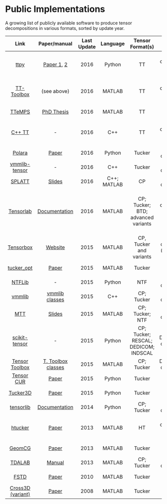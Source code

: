 # Public Implementations

A growing list of publicly available software to produce tensor decompositions in various formats, sorted by update year.

| Link |  Paper/manual | Last Update | Language | Tensor Format(s) | Type
|:--:|:--:|:--:|:--:|:--:|:--:|
| [ttpy](https://github.com/oseledets/ttpy) | [Paper 1](http://spring.inm.ras.ru/osel/wp-content/plugins/wp-publications-archive/openfile.php?action=open&file=28), [2](http://www.mat.uniroma2.it/~tvmsscho/papers/Tyrtyshnikov5.pdf) | 2016 | Python | TT | Dense compression; adaptive sampling
| [TT-Toolbox](https://github.com/oseledets/TT-Toolbox) | (see above) | 2016 | MATLAB | TT | Dense compression; adaptive sampling
| [TTeMPS](http://anchp.epfl.ch/TTeMPS) | [PhD Thesis](https://infoscience.epfl.ch/record/217938) | 2016 | MATLAB | TT | Tensor completion
| [C++ TT](https://bitbucket.org/dzheltkov/c-tt-library) | - | 2016 | C++ | TT | Dense compression; adaptive sampling
| [Polara](https://github.com/Evfro/polara) | [Paper](https://arxiv.org/abs/1607.04228) | 2016 | Python | Tucker | Sparse compression
| [vmmlib-tensor](https://github.com/rballester/vmmlib-tensor) | - | 2016 | C++ | Tucker | Dense compression
| [SPLATT](http://shaden.io/splatt.html) | [Slides](http://www.shaden.io/pdf/2015-Smith-SPLATT-slides.pdf) | 2016 | C++; MATLAB | CP | Sparse compression
| [Tensorlab](http://www.tensorlab.net/) | [Documentation](http://www.tensorlab.net/doc/) | 2016 | MATLAB | CP; Tucker; BTD; advanced variants | Dense and sparse compression; tensor completion; adaptive sampling
| [Tensorbox](http://www.bsp.brain.riken.jp/~phan/index.html#tensorbox) | [Website](http://www.bsp.brain.riken.jp/~phan/) | 2015 | MATLAB | CP, Tucker and variants | Dense compression (with various constraints)
| [tucker_opt](http://www.lair.irb.hr/ikopriva/Data/PhD_Students/mfilipovic/tucker_low_rank_completion_codes.zip) | [Paper](http://www.lair.irb.hr/ikopriva/Data/PhD_Students/mfilipovic/tc_paper.pdf) | 2015 | MATLAB | Tucker | Tensor completion
| [NTFLib](https://github.com/stitchfix/NTFLib) | - | 2015 | Python | NTF | Sparse compression
| [vmmlib](https://github.com/VMML/vmmlib) | [vmmlib classes](https://files.ifi.uzh.ch/vmml/ta_tutorial/vmmlib_ta_classes.pdf) | 2015 | C++ | CP; Tucker | Dense compression
| [MTT](https://github.com/andrewssobral/mtt) | [Slides](http://www.slideshare.net/andrewssobral/matrix-and-tensor-tools-for-computer-vision) | 2015 | MATLAB | CP; Tucker; NTF | Dense compression
| [scikit-tensor](https://github.com/mnick/scikit-tensor) | - | 2015 | Python | CP; Tucker; RESCAL; DEDICOM; INDSCAL | Dense/sparse compression
| [Tensor Toolbox](http://www.sandia.gov/~tgkolda/TensorToolbox/index-2.6.html) | [T. Toolbox classes](http://dl.acm.org/citation.cfm?doid=1186785.1186794) | 2015 | MATLAB | CP; Tucker | Dense/sparse compression
| [Tensor CUR](https://github.com/arvindks/tensorcur) | [Paper](http://arxiv.org/pdf/1511.05208v3) | 2015 | Python | Tucker | Adaptive sampling
| [Tucker3D](https://github.com/rakhuba/tucker3d) | [Paper](http://arxiv.org/pdf/1402.5649.pdf) | 2015 | Python | Tucker | Adaptive sampling
| [tensorlib](https://github.com/tensorlib/tensorlib) | [Documentation](http://tensorlib.github.io/) | 2014 | Python | CP; Tucker | Dense compression
| [htucker](http://anchp.epfl.ch/htucker) | [Paper](http://sma.epfl.ch/~anchpcommon/publications/htucker.pdf) | 2013 | MATLAB | HT | Dense compression; adaptive samping
| [GeomCG](http://anchp.epfl.ch/geomCG) | [Paper](http://sma.epfl.ch/~anchpcommon/publications/tensorcompletion.pdf) | 2013 | MATLAB | Tucker | Tensor completion
| [TDALAB](http://bsp.brain.riken.jp/TDALAB/) | [Manual](http://bsp.brain.riken.jp/~zhougx/tdalab/tdalab_guide.pdf) | 2013 | MATLAB | CP; Tucker | Dense compression
| [FSTD](web.fi.uba.ar/~ccaiafa/Code/FSTD1_package.rar) | [Paper](http://ac.els-cdn.com/S0024379510001394/1-s2.0-S0024379510001394-main.pdf?_tid=2b4511cc-51c3-11e6-8551-00000aab0f01&acdnat=1469381116_ac0c8c104651f51a54c0664b7b9466cf) | 2010 | MATLAB | Tucker | Adaptive sampling
| [Cross3D (variant)](http://spring.inm.ras.ru/osel/download/3d.tgz) | [Paper](http://spring.inm.ras.ru/osel/wp-content/plugins/wp-publications-archive/openfile.php?action=open&file=5) | 2008 | MATLAB | Tucker | Adaptive sampling
